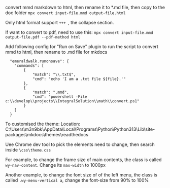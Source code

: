 convert mmd markdown to html, then rename it to *.md file, then copy to the doc folder
`mpx convert input-file.mmd output-file.html`

Only html format support `+++ `, the collapse section.

If want to convert to pdf, need to use this:
`mpx convert input-file.mmd output-file.pdf --pdf-method html`

Add following config for "Run on Save" plugin to run the script to convert mmd to html, then rename to .md file for mkdocs
```
  "emeraldwalk.runonsave": {
    "commands": [
        {
            "match": "\\.txt$",
            "cmd": "echo 'I am a .txt file ${file}.'"
        },       
        {
            "match": ".mmd",
            "cmd": "powershell -File c:\\develop\\projects\\IntegralSolution\\math\\convert.ps1"
        }
    ]
  }
```

To customised the theme:
Location: C:\Users\m3n9bk\AppData\Local\Programs\Python\Python313\Lib\site-packages\mkdocs\themes\readthedocs

Uee Chrome dev tool to pick the elements need to change, then search inside `\css\theme.css`

For example, to change the frame size of main contents, the class is called `wy-nav-content`. Change its `max-width` to 1000px

Another example, to change the font size of of the left menu, the class is called `.wy-menu-vertical a`, change the font-size from 90% to 100%